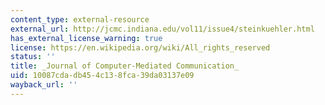 ```yaml
---
content_type: external-resource
external_url: http://jcmc.indiana.edu/vol11/issue4/steinkuehler.html
has_external_license_warning: true
license: https://en.wikipedia.org/wiki/All_rights_reserved
status: ''
title: _Journal of Computer-Mediated Communication_
uid: 10087cda-db45-4c13-8fca-39da03137e09
wayback_url: ''
---
```

